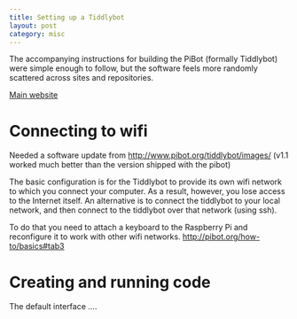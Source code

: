 ```yaml
---
title: Setting up a Tiddlybot
layout: post
category: misc
---
```


The accompanying instructions for building the PiBot (formally Tiddlybot) were simple enough to follow, but the software feels more randomly scattered across sites and repositories.

[Main website](http://www.pibot.org/)

# Connecting to wifi
Needed a software update from http://www.pibot.org/tiddlybot/images/ (v1.1 worked much better than the version shipped with the pibot)

The basic configuration is for the Tiddlybot to provide its own wifi network to which you connect your computer. As a result, however, you lose access to the Internet itself. An alternative is to connect the tiddlybot to your local network, and then connect to the tiddlybot over that network (using ssh).

To do that you need to attach a keyboard to the Raspberry Pi and reconfigure it to work with other wifi networks. http://pibot.org/how-to/basics#tab3

# Creating and running code
The default interface ....

